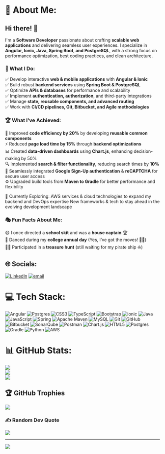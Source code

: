 # 💫 About Me:

## Hi there! 👋  

I'm a **Software Developer** passionate about crafting **scalable web applications** and delivering seamless user experiences. I specialize in **Angular, Ionic, Java, Spring Boot, and PostgreSQL**, with a strong focus on performance optimization, best coding practices, and clean architecture.  

### 🚀 What I Do:  
✅ Develop interactive **web & mobile applications** with **Angular & Ionic**  
✅ Build robust **backend services** using **Spring Boot & PostgreSQL**  
✅ Optimize **APIs & databases** for performance and scalability  
✅ Implement **authentication, authorization**, and third-party integrations  
✅ Manage **state, reusable components, and advanced routing**  
✅ Work with **CI/CD pipelines, Git, Bitbucket, and Agile methodologies**  

### 🏆 What I’ve Achieved:  
🚀 Improved **code efficiency by 20%** by developing **reusable common components**  
⚡ Reduced **page load time by 15%** through **backend optimizations**  
📊 Created **data-driven dashboards** using **Chart.js**, enhancing decision-making by 50%  
🔍 Implemented **search & filter functionality**, reducing search times by **10%**  
🔐 Seamlessly integrated **Google Sign-Up authentication** & **reCAPTCHA** for secure user access<br>
⚙️ Upgraded build tools from **Maven to Gradle** for better performance and flexibility

🌱 Currently Exploring:
AWS services & cloud technologies to expand my backend and DevOps expertise
New frameworks & tech to stay ahead in the evolving development landscape


### 🎭 Fun Facts About Me:  
😄 I once directed a **school skit** and was a **house captain** 🏆  
💃 Danced during my **college annual day** (Yes, I’ve got the moves! 💃🔥)  
🕵️‍♀️ Participated in a **treasure hunt** (still waiting for my pirate ship ⛵)  


## 🌐 Socials:
[![LinkedIn](https://img.shields.io/badge/LinkedIn-%230077B5.svg?logo=linkedin&logoColor=white)](https://linkedin.com/in/https://linkedin.com/in/shreedevi-patil-3509a6247/) [![email](https://img.shields.io/badge/Email-D14836?logo=gmail&logoColor=white)](mailto:shreedevi031@gmail.com) 

# 💻 Tech Stack:
![Angular](https://img.shields.io/badge/angular-%23DD0031.svg?style=for-the-badge&logo=angular&logoColor=white) ![Postgres](https://img.shields.io/badge/postgres-%23316192.svg?style=for-the-badge&logo=postgresql&logoColor=white) ![CSS3](https://img.shields.io/badge/css3-%231572B6.svg?style=for-the-badge&logo=css3&logoColor=white) ![TypeScript](https://img.shields.io/badge/typescript-%23007ACC.svg?style=for-the-badge&logo=typescript&logoColor=white) ![Bootstrap](https://img.shields.io/badge/bootstrap-%238511FA.svg?style=for-the-badge&logo=bootstrap&logoColor=white) ![Ionic](https://img.shields.io/badge/Ionic-%233880FF.svg?style=for-the-badge&logo=Ionic&logoColor=white) ![Java](https://img.shields.io/badge/java-%23ED8B00.svg?style=for-the-badge&logo=openjdk&logoColor=white) ![JavaScript](https://img.shields.io/badge/javascript-%23323330.svg?style=for-the-badge&logo=javascript&logoColor=%23F7DF1E) ![Spring](https://img.shields.io/badge/spring-%236DB33F.svg?style=for-the-badge&logo=spring&logoColor=white) ![Apache Maven](https://img.shields.io/badge/Apache%20Maven-C71A36?style=for-the-badge&logo=Apache%20Maven&logoColor=white) ![MySQL](https://img.shields.io/badge/mysql-4479A1.svg?style=for-the-badge&logo=mysql&logoColor=white) ![Git](https://img.shields.io/badge/git-%23F05033.svg?style=for-the-badge&logo=git&logoColor=white) ![GitHub](https://img.shields.io/badge/github-%23121011.svg?style=for-the-badge&logo=github&logoColor=white) ![Bitbucket](https://img.shields.io/badge/bitbucket-%230047B3.svg?style=for-the-badge&logo=bitbucket&logoColor=white) ![SonarQube](https://img.shields.io/badge/SonarQube-black?style=for-the-badge&logo=sonarqube&logoColor=4E9BCD) ![Postman](https://img.shields.io/badge/Postman-FF6C37?style=for-the-badge&logo=postman&logoColor=white) ![Chart.js](https://img.shields.io/badge/chart.js-F5788D.svg?style=for-the-badge&logo=chart.js&logoColor=white) ![HTML5](https://img.shields.io/badge/html5-%23E34F26.svg?style=for-the-badge&logo=html5&logoColor=white) ![Postgres](https://img.shields.io/badge/postgres-%23316192.svg?style=for-the-badge&logo=postgresql&logoColor=white) ![Gradle](https://img.shields.io/badge/Gradle-02303A.svg?style=for-the-badge&logo=Gradle&logoColor=white) ![Python](https://img.shields.io/badge/python-3670A0?style=for-the-badge&logo=python&logoColor=ffdd54) ![AWS](https://img.shields.io/badge/AWS-%23FF9900.svg?style=for-the-badge&logo=amazon-aws&logoColor=white)
# 📊 GitHub Stats:
![](https://github-readme-stats.vercel.app/api?username=shree031&theme=dark&hide_border=false&include_all_commits=false&count_private=false)<br/>
![](https://github-readme-streak-stats.herokuapp.com/?user=shree031&theme=dark&hide_border=false)<br/>
![](https://github-readme-stats.vercel.app/api/top-langs/?username=shree031&theme=dark&hide_border=false&include_all_commits=false&count_private=false&layout=compact)

## 🏆 GitHub Trophies
![](https://github-profile-trophy.vercel.app/?username=shree031&theme=radical&no-frame=false&no-bg=true&margin-w=4)

### ✍️ Random Dev Quote
![](https://quotes-github-readme.vercel.app/api?type=horizontal&theme=radical)

---
[![](https://visitcount.itsvg.in/api?id=shree031&icon=0&color=0)](https://visitcount.itsvg.in)

